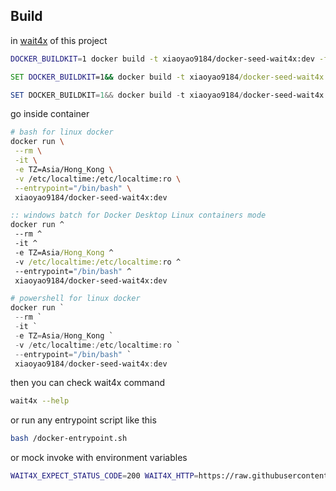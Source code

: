

## Build

in [wait4x](./) of this project

```sh
DOCKER_BUILDKIT=1 docker build -t xiaoyao9184/docker-seed-wait4x:dev -f ./Dockerfile . 
```

```bat
SET DOCKER_BUILDKIT=1&& docker build -t xiaoyao9184/docker-seed-wait4x:dev -f ./Dockerfile . 
```

```powershell
SET DOCKER_BUILDKIT=1&& docker build -t xiaoyao9184/docker-seed-wait4x:dev -f ./Dockerfile . 
```

go inside container 

```sh
# bash for linux docker
docker run \
 --rm \
 -it \
 -e TZ=Asia/Hong_Kong \
 -v /etc/localtime:/etc/localtime:ro \
 --entrypoint="/bin/bash" \
 xiaoyao9184/docker-seed-wait4x:dev
```

```bat
:: windows batch for Docker Desktop Linux containers mode
docker run ^
 --rm ^
 -it ^
 -e TZ=Asia/Hong_Kong ^
 -v /etc/localtime:/etc/localtime:ro ^
 --entrypoint="/bin/bash" ^
 xiaoyao9184/docker-seed-wait4x:dev
```

```powershell
# powershell for linux docker
docker run `
 --rm `
 -it `
 -e TZ=Asia/Hong_Kong `
 -v /etc/localtime:/etc/localtime:ro `
 --entrypoint="/bin/bash" `
 xiaoyao9184/docker-seed-wait4x:dev
```

then you can check wait4x command

```sh
wait4x --help
```

or run any entrypoint script like this

```sh
bash /docker-entrypoint.sh
```

or mock invoke with environment variables

```sh
WAIT4X_EXPECT_STATUS_CODE=200 WAIT4X_HTTP=https://raw.githubusercontent.com/ bash /docker-entrypoint.sh
```